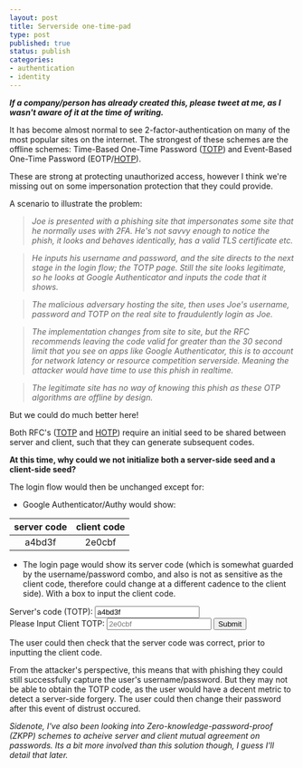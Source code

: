 ```yaml
---
layout: post
title: Serverside one-time-pad
type: post
published: true
status: publish
categories:
- authentication
- identity
---
```


***If a company/person has already created this, please tweet at me, as I wasn't aware of it at the time of writing.***

It has become almost normal to see 2-factor-authentication on many of the most popular sites on the internet. The strongest of these schemes are the offline schemes: Time-Based One-Time Password ([TOTP](https://tools.ietf.org/html/rfc6238)) and Event-Based One-Time Password (EOTP/[HOTP](https://www.ietf.org/rfc/rfc4226.txt)).

These are strong at protecting unauthorized access, however I think we're missing out on some impersonation protection that they could provide.

A scenario to illustrate the problem:

>*Joe is presented with a phishing site that impersonates some site that he normally uses with 2FA. He's not savvy enough to notice the phish, it looks and behaves identically, has a valid TLS certificate etc.*

>*He inputs his username and password, and the site directs to the next stage in the login flow; the TOTP page. Still the site looks legitimate, so he looks at Google Authenticator and inputs the code that it shows.*

>*The malicious adversary hosting the site, then uses Joe's username, password and TOTP on the real site to fraudulently login as Joe.*

>*The implementation changes from site to site, but the RFC recommends leaving the code valid for greater than the 30 second limit that you see on apps like Google Authenticator, this is to account for network latency or resource competition serverside. Meaning the attacker would have time to use this phish in realtime.*

>*The legitimate site has no way of knowing this phish as these OTP algorithms are offline by design.*

But we could do much better here!

Both RFC's ([TOTP](https://tools.ietf.org/html/rfc6238) and [HOTP](https://www.ietf.org/rfc/rfc4226.txt)) require an initial seed to be shared between server and client, such that they can generate subsequent codes.

**At this time, why could we not initialize both a server-side seed and a client-side seed?**

The login flow would then be unchanged except for:    

- Google Authenticator/Authy would show:     

| server code | client code |
:----------:|:-----------:|
a4bd3f|2e0cbf

- The login page would show its server code (which is somewhat guarded by the username/password combo, and also is not as sensitive as the client code, therefore could change at a different cadence to the client side). With a box to input the client code.

<form>
<label for="stotp">Server's code (TOTP): </label>
<input type="text" id="stotp" readonly value="a4bd3f"><br>
<label for="ctotp">Please Input Client TOTP:</label>
<input type="text" placeholder="2e0cbf" name="client totp" id="ctotp"/>
<button type="button">Submit</button>
</form>


The user could then check that the server code was correct, prior to inputting the client code. 

From the attacker's perspective, this means that with phishing they could still successfully capture the user's username/password. But they may not be able to obtain the TOTP code, as the user would have a decent metric to detect a server-side forgery. The user could then change their password after this event of distrust occured. 

*Sidenote, I've also been looking into Zero-knowledge-password-proof (ZKPP) schemes to acheive server and client mutual agreement on passwords. Its a bit more involved than this solution though, I guess I'll detail that later.*
